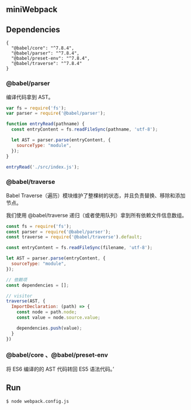 ## miniWebpack

## Dependencies 
```
{
  "@babel/core": "^7.8.4",
  "@babel/parser": "^7.8.4",
  "@babel/preset-env": "^7.8.4",
  "@babel/traverse": "^7.8.4"
}
```

### @babel/parser

编译代码拿到 AST。

```javascript
var fs = require('fs');
var parser = require('@babel/parser');

function entryRead(pathname) {
  const entryContent = fs.readFileSync(pathname, 'utf-8');

  let AST = parser.parse(entryContent, {
    sourceType: "module",
  });
}

entryRead('./src/index.js');
```

### @babel/traverse

Babel Traverse（遍历）模块维护了整棵树的状态，并且负责替换、移除和添加节点。

我们使用 @babel/traverse 递归（或者使用队列）拿到所有依赖文件信息数组。

```javascript
const fs = require('fs');
const parser = require('@babel/parser');
const traverse = require('@babel/traverse').default;

const entryContent = fs.readFileSync(filename, 'utf-8');

let AST = parser.parse(entryContent, {
  sourceType: "module",
});

// 依赖项
const dependencies = [];

// visitor
traverse(AST, {
  ImportDeclaration: (path) => {
    const node = path.node;
    const value = node.source.value;

    dependencies.push(value);
  }
})
```

### @babel/core 、@babel/preset-env

将 ES6 编译的的 AST 代码转回 ES5 语法代码。’

## Run

```
$ node webpack.config.js
```
